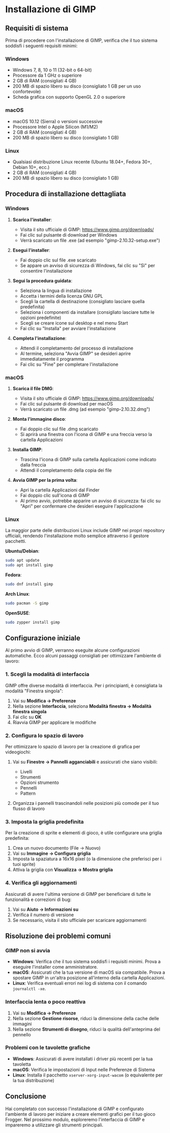 # Installazione di GIMP

## Requisiti di sistema

Prima di procedere con l'installazione di GIMP, verifica che il tuo sistema soddisfi i seguenti requisiti minimi:

### Windows
- Windows 7, 8, 10 o 11 (32-bit o 64-bit)
- Processore da 1 GHz o superiore
- 2 GB di RAM (consigliati 4 GB)
- 200 MB di spazio libero su disco (consigliato 1 GB per un uso confortevole)
- Scheda grafica con supporto OpenGL 2.0 o superiore

### macOS
- macOS 10.12 (Sierra) o versioni successive
- Processore Intel o Apple Silicon (M1/M2)
- 2 GB di RAM (consigliati 4 GB)
- 200 MB di spazio libero su disco (consigliato 1 GB)

### Linux
- Qualsiasi distribuzione Linux recente (Ubuntu 18.04+, Fedora 30+, Debian 10+, ecc.)
- 2 GB di RAM (consigliati 4 GB)
- 200 MB di spazio libero su disco (consigliato 1 GB)

## Procedura di installazione dettagliata

### Windows

1. **Scarica l'installer**:
   - Visita il sito ufficiale di GIMP: https://www.gimp.org/downloads/
   - Fai clic sul pulsante di download per Windows
   - Verrà scaricato un file .exe (ad esempio "gimp-2.10.32-setup.exe")

2. **Esegui l'installer**:
   - Fai doppio clic sul file .exe scaricato
   - Se appare un avviso di sicurezza di Windows, fai clic su "Sì" per consentire l'installazione

3. **Segui la procedura guidata**:
   - Seleziona la lingua di installazione
   - Accetta i termini della licenza GNU GPL
   - Scegli la cartella di destinazione (consigliato lasciare quella predefinita)
   - Seleziona i componenti da installare (consigliato lasciare tutte le opzioni predefinite)
   - Scegli se creare icone sul desktop e nel menu Start
   - Fai clic su "Installa" per avviare l'installazione

4. **Completa l'installazione**:
   - Attendi il completamento del processo di installazione
   - Al termine, seleziona "Avvia GIMP" se desideri aprire immediatamente il programma
   - Fai clic su "Fine" per completare l'installazione

### macOS

1. **Scarica il file DMG**:
   - Visita il sito ufficiale di GIMP: https://www.gimp.org/downloads/
   - Fai clic sul pulsante di download per macOS
   - Verrà scaricato un file .dmg (ad esempio "gimp-2.10.32.dmg")

2. **Monta l'immagine disco**:
   - Fai doppio clic sul file .dmg scaricato
   - Si aprirà una finestra con l'icona di GIMP e una freccia verso la cartella Applicazioni

3. **Installa GIMP**:
   - Trascina l'icona di GIMP sulla cartella Applicazioni come indicato dalla freccia
   - Attendi il completamento della copia dei file

4. **Avvia GIMP per la prima volta**:
   - Apri la cartella Applicazioni dal Finder
   - Fai doppio clic sull'icona di GIMP
   - Al primo avvio, potrebbe apparire un avviso di sicurezza: fai clic su "Apri" per confermare che desideri eseguire l'applicazione

### Linux

La maggior parte delle distribuzioni Linux include GIMP nei propri repository ufficiali, rendendo l'installazione molto semplice attraverso il gestore pacchetti.

**Ubuntu/Debian**:
```bash
sudo apt update
sudo apt install gimp
```

**Fedora**:
```bash
sudo dnf install gimp
```

**Arch Linux**:
```bash
sudo pacman -S gimp
```

**OpenSUSE**:
```bash
sudo zypper install gimp
```

## Configurazione iniziale

Al primo avvio di GIMP, verranno eseguite alcune configurazioni automatiche. Ecco alcuni passaggi consigliati per ottimizzare l'ambiente di lavoro:

### 1. Scegli la modalità di interfaccia

GIMP offre diverse modalità di interfaccia. Per i principianti, è consigliata la modalità "Finestra singola":

1. Vai su **Modifica → Preferenze**
2. Nella sezione **Interfaccia**, seleziona **Modalità finestra → Modalità finestra singola**
3. Fai clic su **OK**
4. Riavvia GIMP per applicare le modifiche

### 2. Configura lo spazio di lavoro

Per ottimizzare lo spazio di lavoro per la creazione di grafica per videogiochi:

1. Vai su **Finestre → Pannelli agganciabili** e assicurati che siano visibili:
   - Livelli
   - Strumenti
   - Opzioni strumento
   - Pennelli
   - Pattern

2. Organizza i pannelli trascinandoli nelle posizioni più comode per il tuo flusso di lavoro

### 3. Imposta la griglia predefinita

Per la creazione di sprite e elementi di gioco, è utile configurare una griglia predefinita:

1. Crea un nuovo documento (File → Nuovo)
2. Vai su **Immagine → Configura griglia**
3. Imposta la spaziatura a 16x16 pixel (o la dimensione che preferisci per i tuoi sprite)
4. Attiva la griglia con **Visualizza → Mostra griglia**

### 4. Verifica gli aggiornamenti

Assicurati di avere l'ultima versione di GIMP per beneficiare di tutte le funzionalità e correzioni di bug:

1. Vai su **Aiuto → Informazioni su**
2. Verifica il numero di versione
3. Se necessario, visita il sito ufficiale per scaricare aggiornamenti

## Risoluzione dei problemi comuni

### GIMP non si avvia

- **Windows**: Verifica che il tuo sistema soddisfi i requisiti minimi. Prova a eseguire l'installer come amministratore.
- **macOS**: Assicurati che la tua versione di macOS sia compatibile. Prova a spostare GIMP in un'altra posizione all'interno della cartella Applicazioni.
- **Linux**: Verifica eventuali errori nei log di sistema con il comando `journalctl -xe`.

### Interfaccia lenta o poco reattiva

1. Vai su **Modifica → Preferenze**
2. Nella sezione **Gestione risorse**, riduci la dimensione della cache delle immagini
3. Nella sezione **Strumenti di disegno**, riduci la qualità dell'anteprima del pennello

### Problemi con le tavolette grafiche

- **Windows**: Assicurati di avere installati i driver più recenti per la tua tavoletta
- **macOS**: Verifica le impostazioni di Input nelle Preferenze di Sistema
- **Linux**: Installa il pacchetto `xserver-xorg-input-wacom` (o equivalente per la tua distribuzione)

## Conclusione

Hai completato con successo l'installazione di GIMP e configurato l'ambiente di lavoro per iniziare a creare elementi grafici per il tuo gioco Frogger. Nel prossimo modulo, esploreremo l'interfaccia di GIMP e impareremo a utilizzare gli strumenti principali.